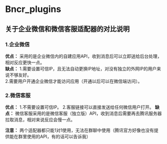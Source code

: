 # Bncr_plugins
## 关于企业微信和微信客服适配器的对比说明
### 1.企业微信
**优点：**
采用的是企业微信内的自建应用API，收到消息后可以立即送给后台处理，相对反应更快一点。  
**缺点：**
1.需要设置可信IP，且无法自动更换IP地址，对没有独立的外网IP的用户来说不够友好。  
2.需要用户开通企业微信才能访问应用（开通以后可以在微信端访问）。
### 2.微信客服 
**优点：**
1.不需要设置可信IP。
2.客服链接可以直接发送给任何微信用户打开。
**缺点：**
微信客服采用的是微信客服（独立版）API，收到消息后需要再去腾讯服务器拉取消息，相对来说反应会慢一点。

**注意：**
两个适配器都只能1对1使用，无法在群聊中使用（腾讯官方好像也没有提供能在群里使用的API，有的话可以告诉我）